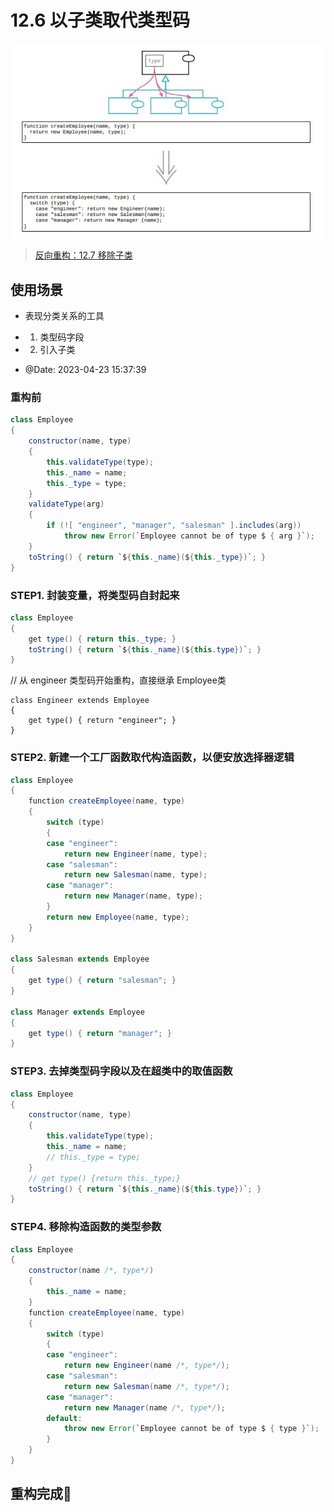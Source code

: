 # 12.6 以子类取代类型码

![](../img/12.6.jpg)

> [反向重构：12.7 移除子类](./12.7_remove_subclass.md)

## 使用场景

- 表现分类关系的工具
- 1. 类型码字段
- 2. 引入子类

- @Date: 2023-04-23 15:37:39

### 重构前

```java
class Employee
{
    constructor(name, type)
    {
        this.validateType(type);
        this._name = name;
        this._type = type;
    }
    validateType(arg)
    {
        if (![ "engineer", "manager", "salesman" ].includes(arg))
            throw new Error(`Employee cannot be of type $ { arg }`);
    }
    toString() { return `${this._name}(${this._type})`; }
}
```

### STEP1. 封装变量，将类型码自封起来

```java
class Employee
{
    get type() { return this._type; }
    toString() { return `${this._name}(${this.type})`; }
}
```

// 从 engineer 类型码开始重构，直接继承 Employee类

```
class Engineer extends Employee
{
    get type() { return "engineer"; }
}
```

### STEP2. 新建一个工厂函数取代构造函数，以便安放选择器逻辑

```java
class Employee
{
    function createEmployee(name, type)
    {
        switch (type)
        {
        case "engineer":
            return new Engineer(name, type);
        case "salesman":
            return new Salesman(name, type);
        case "manager":
            return new Manager(name, type);
        }
        return new Employee(name, type);
    }
}

class Salesman extends Employee
{
    get type() { return "salesman"; }
}

class Manager extends Employee
{
    get type() { return "manager"; }
}
```

### STEP3. 去掉类型码字段以及在超类中的取值函数

```java
class Employee
{
    constructor(name, type)
    {
        this.validateType(type);
        this._name = name;
        // this._type = type;
    }
    // get type() {return this._type;}
    toString() { return `${this._name}(${this.type})`; }
}
```

### STEP4. 移除构造函数的类型参数

```java
class Employee
{
    constructor(name /*, type*/)
    {
        this._name = name;
    }
    function createEmployee(name, type)
    {
        switch (type)
        {
        case "engineer":
            return new Engineer(name /*, type*/);
        case "salesman":
            return new Salesman(name /*, type*/);
        case "manager":
            return new Manager(name /*, type*/);
        default:
            throw new Error(`Employee cannot be of type $ { type }`);
        }
    }
}
```

## 重构完成🎀
